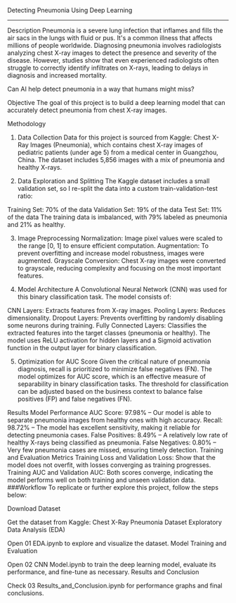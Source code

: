 Detecting Pneumonia Using Deep Learning

-------


Description
Pneumonia is a severe lung infection that inflames and fills the air sacs in the lungs with fluid or pus. It's a common illness that affects millions of people worldwide. Diagnosing pneumonia involves radiologists analyzing chest X-ray images to detect the presence and severity of the disease. However, studies show that even experienced radiologists often struggle to correctly identify infiltrates on X-rays, leading to delays in diagnosis and increased mortality.

Can AI help detect pneumonia in a way that humans might miss?

Objective
The goal of this project is to build a deep learning model that can accurately detect pneumonia from chest X-ray images.

Methodology
1. Data Collection
Data for this project is sourced from Kaggle: Chest X-Ray Images (Pneumonia), which contains chest X-ray images of pediatric patients (under age 5) from a medical center in Guangzhou, China. The dataset includes 5,856 images with a mix of pneumonia and healthy X-rays.

2. Data Exploration and Splitting
The Kaggle dataset includes a small validation set, so I re-split the data into a custom train-validation-test ratio:

Training Set: 70% of the data
Validation Set: 19% of the data
Test Set: 11% of the data
The training data is imbalanced, with 79% labeled as pneumonia and 21% as healthy.

3. Image Preprocessing
Normalization: Image pixel values were scaled to the range [0, 1] to ensure efficient computation.
Augmentation: To prevent overfitting and increase model robustness, images were augmented.
Grayscale Conversion: Chest X-ray images were converted to grayscale, reducing complexity and focusing on the most important features.

4. Model Architecture
A Convolutional Neural Network (CNN) was used for this binary classification task. The model consists of:

CNN Layers: Extracts features from X-ray images.
Pooling Layers: Reduces dimensionality.
Dropout Layers: Prevents overfitting by randomly disabling some neurons during training.
Fully Connected Layers: Classifies the extracted features into the target classes (pneumonia or healthy).
The model uses ReLU activation for hidden layers and a Sigmoid activation function in the output layer for binary classification.


5. Optimization for AUC Score
Given the critical nature of pneumonia diagnosis, recall is prioritized to minimize false negatives (FN). The model optimizes for AUC score, which is an effective measure of separability in binary classification tasks. The threshold for classification can be adjusted based on the business context to balance false positives (FP) and false negatives (FN).

Results
Model Performance
AUC Score: 97.98% – Our model is able to separate pneumonia images from healthy ones with high accuracy.
Recall: 98.72% – The model has excellent sensitivity, making it reliable for detecting pneumonia cases.
False Positives: 8.49% – A relatively low rate of healthy X-rays being classified as pneumonia.
False Negatives: 0.80% – Very few pneumonia cases are missed, ensuring timely detection.
Training and Evaluation Metrics
Training Loss and Validation Loss: Show that the model does not overfit, with losses converging as training progresses.
Training AUC and Validation AUC: Both scores converge, indicating the model performs well on both training and unseen validation data.
###Workflow
To replicate or further explore this project, follow the steps below:

Download Dataset

Get the dataset from Kaggle: Chest X-Ray Pneumonia Dataset
Exploratory Data Analysis (EDA)

Open 01 EDA.ipynb to explore and visualize the dataset.
Model Training and Evaluation

Open 02 CNN Model.ipynb to train the deep learning model, evaluate its performance, and fine-tune as necessary.
Results and Conclusion

Check 03 Results_and_Conclusion.ipynb for performance graphs and final conclusions.
